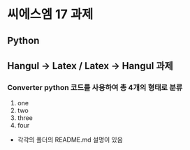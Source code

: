 # 씨에스엠 17 과제
## Python 
## Hangul -> Latex / Latex -> Hangul 과제

### Converter python 코드를 사용하여 총 4개의 형태로 분류
1. one
2. two
3. three
4. four
- 각각의 폴더의 README.md 설명이 있음
